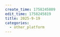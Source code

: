 ```yaml
---
create_time: 1758245809
edit_time: 1758245819
title: 2025-9-19
categories:
  - other_platform
---
```



